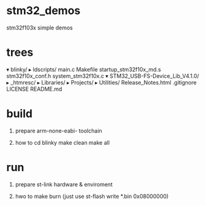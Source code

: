 stm32_demos
======

stm32f103x simple demos

trees
====
▾ blinky/
  ▸ ldscripts/
    main.c
    Makefile
    startup_stm32f10x_md.s
    stm32f10x_conf.h
    system_stm32f10x.c
▾ STM32_USB-FS-Device_Lib_V4.1.0/
  ▸ _htmresc/
  ▸ Libraries/
  ▸ Projects/
  ▸ Utilities/
    Release_Notes.html
  .gitignore
  LICENSE
  README.md

build
=======
1. prepare arm-none-eabi- toolchain

2. how to
    cd blinky
    make clean
    make all

run
====
1. prepare st-link hardware & enviroment

2. hwo to
    make burn
    (just use st-flash write *.bin 0x08000000)
